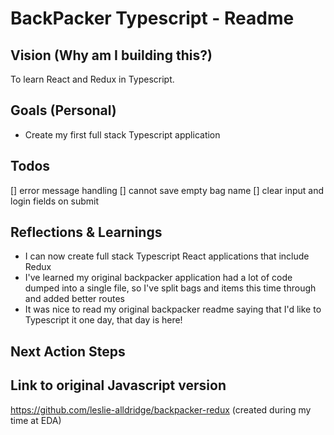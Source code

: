 # BackPacker Typescript - Readme

## Vision (Why am I building this?)

To learn React and Redux in Typescript.

## Goals (Personal)

- Create my first full stack Typescript application

## Todos

[] error message handling
[] cannot save empty bag name
[] clear input and login fields on submit

## Reflections & Learnings

- I can now create full stack Typescript React applications that include Redux
- I've learned my original backpacker application had a lot of code dumped into a single file, so I've split bags and items this time through and added better routes
- It was nice to read my original backpacker readme saying that I'd like to Typescript it one day, that day is here!

## Next Action Steps

## Link to original Javascript version

https://github.com/leslie-alldridge/backpacker-redux (created during my time at EDA)
